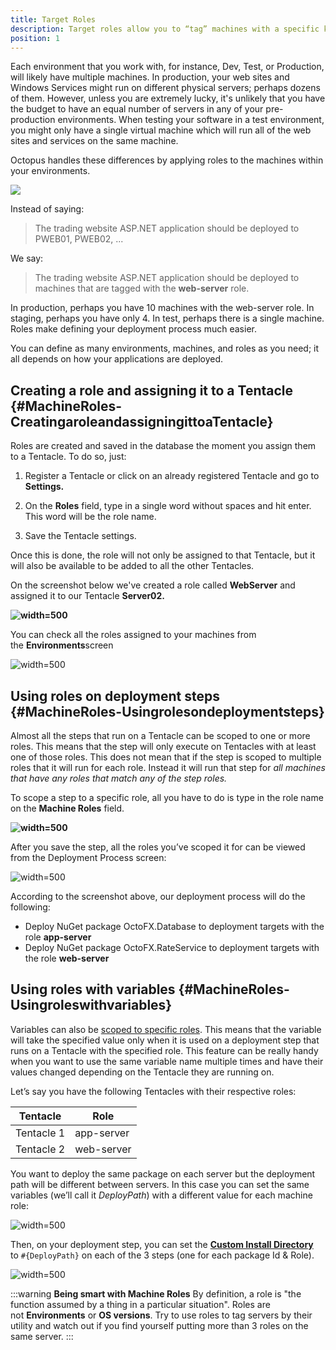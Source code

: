 ```yaml
---
title: Target Roles
description: Target roles allow you to “tag” machines with a specific keyword which can be used in your deployments.
position: 1
---
```


Each environment that you work with, for instance, Dev, Test, or Production, will likely have multiple machines. In production, your web sites and Windows Services might run on different physical servers; perhaps dozens of them. However, unless you are extremely lucky, it's unlikely that you have the budget to have an equal number of servers in any of your pre-production environments. When testing your software in a test environment, you might only have a single virtual machine which will run all of the web sites and services on the same machine.

Octopus handles these differences by applying roles to the machines within your environments.

![](sample-environments.png)

Instead of saying:

> The trading website ASP.NET application should be deployed to PWEB01, PWEB02, ...

We say:

> The trading website ASP.NET application should be deployed to machines that are tagged with the **web-server** role.

In production, perhaps you have 10 machines with the web-server role. In staging, perhaps you have only 4. In test, perhaps there is a single machine. Roles make defining your deployment process much easier.

You can define as many environments, machines, and roles as you need; it all depends on how your applications are deployed.

## Creating a role and assigning it to a Tentacle {#MachineRoles-CreatingaroleandassigningittoaTentacle}

Roles are created and saved in the database the moment you assign them to a Tentacle. To do so, just:

1) Register a Tentacle or click on an already registered Tentacle and go to **Settings.**

2) On the **Roles** field, type in a single word without spaces and hit enter. This word will be the role name.

3) Save the Tentacle settings.

Once this is done, the role will not only be assigned to that Tentacle, but it will also be available to be added to all the other Tentacles.

On the screenshot below we've created a role called **WebServer** and assigned it to our Tentacle **Server02.**

**![](/docs/images/3048101/3277812.png "width=500")**

You can check all the roles assigned to your machines from the **Environments**screen

![](/docs/images/3048101/3277811.png "width=500")

## Using roles on deployment steps {#MachineRoles-Usingrolesondeploymentsteps}

Almost all the steps that run on a Tentacle can be scoped to one or more roles. This means that the step will only execute on Tentacles with at least one of those roles. This does not mean that if the step is scoped to multiple roles that it will run for each role. Instead it will run that step for _all machines that have any roles that match any of the step roles._

To scope a step to a specific role, all you have to do is type in the role name on the **Machine Roles** field.

**![](/docs/images/3048101/3277810.png "width=500")**

After you save the step, all the roles you’ve scoped it for can be viewed from the Deployment Process screen:

![](/docs/images/3048101/3277809.png "width=500")

According to the screenshot above, our deployment process will do the following:

- Deploy NuGet package OctoFX.Database to deployment targets with the role **app-server**
- Deploy NuGet package OctoFX.RateService to deployment targets with the role **web-server**

## Using roles with variables {#MachineRoles-Usingroleswithvariables}

Variables can also be [scoped to specific roles](/docs/deploying-applications/deployment-process/variables/index.md). This means that the variable will take the specified value only when it is used on a deployment step that runs on a Tentacle with the specified role. This feature can be really handy when you want to use the same variable name multiple times and have their values changed depending on the Tentacle they are running on.

Let’s say you have the following Tentacles with their respective roles:

| Tentacle   | Role       |
| ---------- | ---------- |
| Tentacle 1 | app-server |
| Tentacle 2 | web-server |

You want to deploy the same package on each server but the deployment path will be different between servers. In this case you can set the same variables (we’ll call it *DeployPath*) with a different value for each machine role:

![](/docs/images/3048101/3277808.png "width=500")

Then, on your deployment step, you can set the **[Custom Install Directory](/docs/deploying-applications/deployment-process/custom-installation-directory.md)** to `#{DeployPath}` on each of the 3 steps (one for each package Id & Role).

![](/docs/images/3048101/3277807.png "width=500")

:::warning
**Being smart with Machine Roles**
By definition, a role is "the function assumed by a thing in a particular situation". Roles are not **Environments** or **OS versions**. Try to use roles to tag servers by their utility and watch out if you find yourself putting more than 3 roles on the same server.
:::
